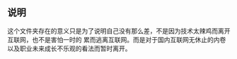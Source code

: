 说明
------------------------------
这个文件夹存在的意义只是为了说明自己没有那么差，不是因为技术太辣鸡而离开互联网，也不是害怕一时的 累而逃离互联网。而是对于国内互联网无休止的内卷以及职业未来成长不乐观的看法而暂时离开。  
